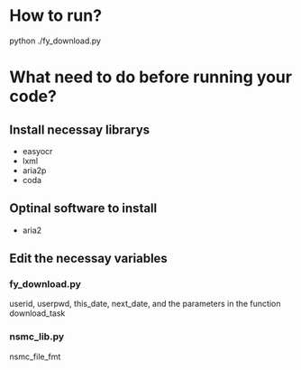 # How to run?
python ./fy_download.py  
# What need to do before running your code?
## Install necessay librarys  
- easyocr
- lxml
- aria2p
- coda
## Optinal software to install  
- aria2
## Edit the necessay variables
### fy_download.py  
userid, userpwd, this_date, next_date, and the parameters in the function download_task
### nsmc_lib.py
nsmc_file_fmt
